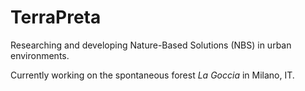 # TerraPreta

Researching and developing Nature-Based Solutions (NBS) in urban environments.

Currently working on the spontaneous forest _La Goccia_ in Milano, IT.
